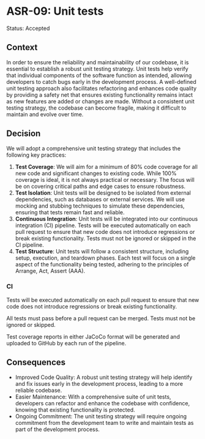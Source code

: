 # ASR-09: Unit tests

Status: Accepted

## Context

In order to ensure the reliability and maintainability of our codebase, it is essential to establish a robust unit
testing strategy. Unit tests help verify that individual components of the software function as intended, allowing
developers to catch bugs early in the development process. A well-defined unit testing approach also facilitates
refactoring and enhances code quality by providing a safety net that ensures existing functionality remains intact as
new features are added or changes are made. Without a consistent unit testing strategy, the codebase can become fragile,
making it difficult to maintain and evolve over time.

## Decision

We will adopt a comprehensive unit testing strategy that includes the following key practices:

1. **Test Coverage**: We will aim for a minimum of 80% code coverage for all new code and significant changes to
   existing code. While 100% coverage is ideal, it is not always practical or necessary. The focus will be on covering
   critical paths and edge cases to ensure robustness.
2. **Test Isolation**: Unit tests will be designed to be isolated from external dependencies, such as databases or
   external services. We will use mocking and stubbing techniques to simulate these dependencies, ensuring that tests
   remain fast and reliable.
3. **Continuous Integration**: Unit tests will be integrated into our continuous integration (CI) pipeline. Tests will
   be executed automatically on each pull request to ensure that new code does not introduce regressions or break
   existing functionality. Tests must not be ignored or skipped in the CI pipeline.
4. **Test Structure**: Unit tests will follow a consistent structure, including setup, execution, and teardown phases.
   Each test will focus on a single aspect of the functionality being tested, adhering to the principles of Arrange,
   Act, Assert (AAA).

### CI

Tests will be executed automatically on each pull request to ensure that new code does not introduce regressions or
break existing functionality.

All tests must pass before a pull request can be merged. Tests must not be ignored or skipped.

Test coverage reports in either JaCoCo format will be generated and uploaded to GitHub by each run of the pipeline.

## Consequences

- Improved Code Quality: A robust unit testing strategy will help identify and fix issues early in the development
  process, leading to a more reliable codebase.
- Easier Maintenance: With a comprehensive suite of unit tests, developers can refactor and enhance the codebase with
  confidence, knowing that existing functionality is protected.
- Ongoing Commitment: The unit testing strategy will require ongoing commitment from the development team to write and
  maintain tests as part of the development process.
